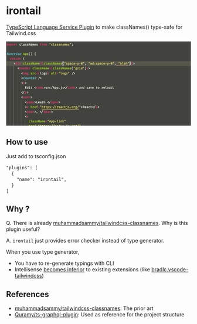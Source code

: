 # irontail

[TypeScript Language Service Plugin](https://github.com/microsoft/TypeScript/wiki/Using-the-Language-Service-API) to make classNames()  type-safe for Tailwind.css

![PoC](demo.gif)

## How to use

Just add to tsconfig.json

```
"plugins": [
  {
    "name": "irontail",
  }
]
```

## Why ?

Q. There is already [muhammadsammy/tailwindcss-classnames](https://github.com/muhammadsammy/tailwindcss-classnames). Why is this plugin useful?

A.
`irontail` just provides error checker instead of type generator.

When you use type generator,

- You have to re-generate typings with CLI
- Intellisense [becomes inferior](https://twitter.com/f_subal/status/1292106949161414656) to existing extensions (like [bradlc.vscode-tailwindcss](https://marketplace.visualstudio.com/items?itemName=bradlc.vscode-tailwindcss))

## References

- [muhammadsammy/tailwindcss-classnames](https://github.com/muhammadsammy/tailwindcss-classnames): The prior art
- [Quramy/ts-graphql-plugin](https://github.com/Quramy/ts-graphql-plugin): Used as reference for the project structure

